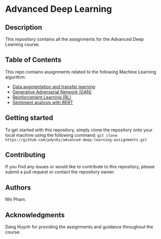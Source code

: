 # Advanced Deep Learning

## Description
This repository contains all the assignments for the Advanced Deep Learning course. 

## Table of Contents
This repo contains assignments related to the following Machine Learning algorithm:
- [Data augmentation and transfer learning](advanced-deep-learning-assignments/transfer-learning)
- [Generative Adversarial Network (GAN)](advanced-deep-learning-assignments/GAN)
- [Reinforcement Learning (RL)](advanced-deep-learning-assignments/reinforcement-learning)
- [Sentiment analysis with BERT](advanced-deep-learning-assignments/BERT)

## Getting started
To get started with this repository, simply clone the repository onto your local machine using the following command: `git clone https://github.com/pdynhi/advanced-deep-learning-assignments.git`

## Contributing
If you find any issues or would like to contribute to this repository, please submit a pull request or contact the repository owner.

## Authors
Nhi Pham.

## Acknowledgments
Dang Huynh for providing the assignments and guidance throughout the course.
